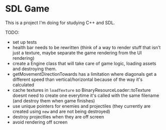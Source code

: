 # SDL Game

This is a project I'm doing for studying C++ and SDL.

TODO:
- set up tests
- health bar needs to be rewritten (think of a way to render stuff that isn't just a texture, maybe separate the game rendering from the UI rendering)
- create a Engine class that will take care of game logic, loading assets and destroying them.
- getMovementDirectionTowards has a limitation where diagonals get a different speed than vertical/horizontal because of the way it's calculated
- cache textures in `loadTexture` so BinaryResourceLoader::toTexture doesnt need to create one everytime it's called with the same filename (and destroy them when game finishes)
- use unique pointers for enemies and projectiles (they currently are created using `new` and are not being destroyed)
- destroy projectlies when they are off screen
- avoid rendering off screen